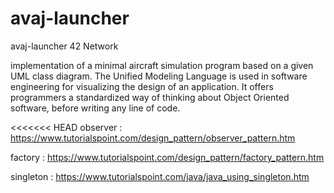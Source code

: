 # avaj-launcher
avaj-launcher 42 Network

implementation of a minimal aircraft simulation program based on a given
UML class diagram. The Unified Modeling Language is used in software engineering
for visualizing the design of an application. It offers programmers a standardized way of
thinking about Object Oriented software, before writing any line of code.

<<<<<<< HEAD
observer :  https://www.tutorialspoint.com/design_pattern/observer_pattern.htm

factory :   https://www.tutorialspoint.com/design_pattern/factory_pattern.htm

singleton : https://www.tutorialspoint.com/java/java_using_singleton.htm
